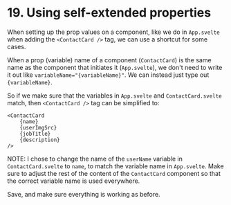 # 19. Using self-extended properties

When setting up the prop values on a component, like we do in `App.svelte` when adding the `<ContactCard />` tag, we can use a shortcut for some cases.

When a prop (variable) name of a component (`ContactCard`) is the same name as the component that initiates it (`App.svelte`), we don't need to write it out like `variableName="{variableName}"`.
We can instead just type out `{variableName}`.

So if we make sure that the variables in `App.svelte` and `ContactCard.svelte` match, then `<ContactCard />` tag can be simplified to:

```svelte
<ContactCard
	{name}
	{userImgSrc}
	{jobTitle}
	{description}
/>
```

NOTE: I chose to change the name of the `userName` variable in `ContactCard.svelte` to `name`, to match the variable name in `App.svelte`. Make sure to adjust the rest of the content of the `ContactCard` component so that the correct variable name is used everywhere.

Save, and make sure everything is working as before.
